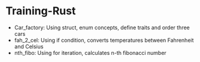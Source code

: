 # Training-Rust

* Car_factory: Using struct, enum concepts, define traits and order three cars
* fah_2_cel: Using if condition, converts temperatures between Fahrenheit and Celsius
* nth_fibo: Using for iteration, calculates n-th fibonacci number
